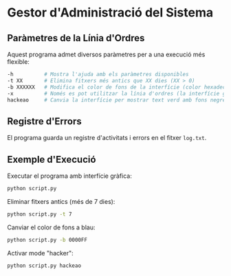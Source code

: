 # Gestor d'Administració del Sistema

## Paràmetres de la Línia d'Ordres

Aquest programa admet diversos paràmetres per a una execució més flexible:

```sh
-h          # Mostra l'ajuda amb els paràmetres disponibles
-t XX       # Elimina fitxers més antics que XX dies (XX > 0)
-b XXXXXX   # Modifica el color de fons de la interfície (color hexadecimal, per exemple -b FF0000 per vermell)
-x          # Només es pot utilitzar la línia d'ordres (la interfície gràfica es deshabilita)
hackeao     # Canvia la interfície per mostrar text verd amb fons negre, estil "hacker"
```
## Registre d'Errors

El programa guarda un registre d'activitats i errors en el fitxer `log.txt`.

## Exemple d'Execució

Executar el programa amb interfície gràfica:
```sh
python script.py
```

Eliminar fitxers antics (més de 7 dies):
```sh
python script.py -t 7
```

Canviar el color de fons a blau:
```sh
python script.py -b 0000FF
```

Activar mode "hacker":
```sh
python script.py hackeao
